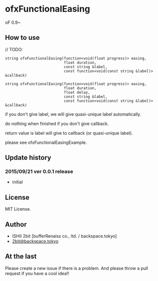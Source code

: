 # ofxFunctionalEasing

oF 0.9~

## How to use
// TODO:

	string ofxFunctionalEasing(function<void(float progress)> easing,
	                           float duration,
	                           const string &label,
	                           const function<void(const string &label)> &callback)

	string ofxFunctionalEasing(function<void(float progress)> easing,
	                           float duration,
	                           float delay,
	                           const string &label,
	                           const function<void(const string &label)> &callback)

if you don't give label, we will give quasi-unique label automatically.

do nothing when finished if you don't give callback.

return value is label will give to callback (or quasi-unique label).

please see ofxFunctionalEasingExample.
	                           	                                
## Update history

### 2015/09/21 ver 0.0.1 release

* initial

## License

MIT License.

## Author

* ISHII 2bit [bufferRenaiss co., ltd. / backspace.tokyo]
* 2bit@backspace.tokyo

## At the last

Please create a new issue if there is a problem.
And please throw a pull request if you have a cool idea!!
